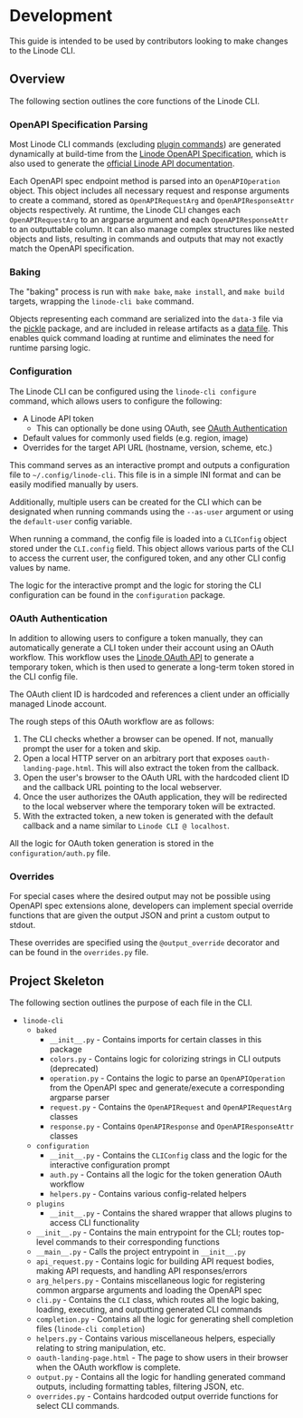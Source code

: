 # Development

This guide is intended to be used by contributors looking to make changes to the Linode CLI.

## Overview

The following section outlines the core functions of the Linode CLI.

### OpenAPI Specification Parsing

Most Linode CLI commands (excluding [plugin commands](https://github.com/linode/linode-cli/tree/dev/linodecli/plugins)) 
are generated dynamically at build-time from the [Linode OpenAPI Specification](https://github.com/linode/linode-api-docs),
which is also used to generate the [official Linode API documentation](https://www.linode.com/docs/api/). 

Each OpenAPI spec endpoint method is parsed into an `OpenAPIOperation` object. 
This object includes all necessary request and response arguments to create a command, 
stored as `OpenAPIRequestArg` and `OpenAPIResponseAttr` objects respectively. 
At runtime, the Linode CLI changes each `OpenAPIRequestArg` to an argparse argument and 
each `OpenAPIResponseAttr` to an outputtable column. It can also manage complex structures like 
nested objects and lists, resulting in commands and outputs that may not 
exactly match the OpenAPI specification.

### Baking

The "baking" process is run with `make bake`, `make install`, and `make build` targets, 
wrapping the `linode-cli bake` command.

Objects representing each command are serialized into the `data-3` file via the [pickle](https://docs.python.org/3/library/pickle.html) 
package, and are included in release artifacts as a [data file](https://setuptools.pypa.io/en/latest/userguide/datafiles.html). 
This enables quick command loading at runtime and eliminates the need for runtime parsing logic.

### Configuration

The Linode CLI can be configured using the `linode-cli configure` command, which allows users to
configure the following:

- A Linode API token
  - This can optionally be done using OAuth, see [OAuth Authentication](#oauth-authentication)
- Default values for commonly used fields (e.g. region, image)
- Overrides for the target API URL (hostname, version, scheme, etc.)

This command serves as an interactive prompt and outputs a configuration file to `~/.config/linode-cli`.
This file is in a simple INI format and can be easily modified manually by users.

Additionally, multiple users can be created for the CLI which can be designated when running commands using the `--as-user` argument
or using the `default-user` config variable.

When running a command, the config file is loaded into a `CLIConfig` object stored under the `CLI.config` field. 
This object allows various parts of the CLI to access the current user, the configured token, and any other CLI config values by name.

The logic for the interactive prompt and the logic for storing the CLI configuration can be found in the
`configuration` package. 

### OAuth Authentication

In addition to allowing users to configure a token manually, they can automatically generate a CLI token under their account using
an OAuth workflow. This workflow uses the [Linode OAuth API](https://www.linode.com/docs/api/#oauth) to generate a temporary token,
which is then used to generate a long-term token stored in the CLI config file.

The OAuth client ID is hardcoded and references a client under an officially managed Linode account.

The rough steps of this OAuth workflow are as follows:

1. The CLI checks whether a browser can be opened. If not, manually prompt the user for a token and skip.
2. Open a local HTTP server on an arbitrary port that exposes `oauth-landing-page.html`. This will also extract the token from the callback.
3. Open the user's browser to the OAuth URL with the hardcoded client ID and the callback URL pointing to the local webserver.
4. Once the user authorizes the OAuth application, they will be redirected to the local webserver where the temporary token will be extracted.
5. With the extracted token, a new token is generated with the default callback and a name similar to `Linode CLI @ localhost`.

All the logic for OAuth token generation is stored in the `configuration/auth.py` file.

### Overrides

For special cases where the desired output may not be possible using OpenAPI spec extensions alone, developers
can implement special override functions that are given the output JSON and print a custom output to stdout.

These overrides are specified using the `@output_override` decorator and can be found in the `overrides.py` file.

## Project Skeleton

The following section outlines the purpose of each file in the CLI.

* `linode-cli`
  * `baked`
    * `__init__.py` - Contains imports for certain classes in this package
    * `colors.py` - Contains logic for colorizing strings in CLI outputs (deprecated)
    * `operation.py` - Contains the logic to parse an `OpenAPIOperation` from the OpenAPI spec and generate/execute a corresponding argparse parser
    * `request.py` - Contains the `OpenAPIRequest` and `OpenAPIRequestArg` classes
    * `response.py` - Contains `OpenAPIResponse` and `OpenAPIResponseAttr` classes
  * `configuration`
    * `__init__.py` - Contains the `CLIConfig` class and the logic for the interactive configuration prompt
    * `auth.py` - Contains all the logic for the token generation OAuth workflow
    * `helpers.py` - Contains various config-related helpers
  * `plugins`
    * `__init__.py` - Contains the shared wrapper that allows plugins to access CLI functionality
  * `__init__.py` -  Contains the main entrypoint for the CLI; routes top-level commands to their corresponding functions
  * `__main__.py` - Calls the project entrypoint in `__init__.py`
  * `api_request.py` - Contains logic for building API request bodies, making API requests, and handling API responses/errors
  * `arg_helpers.py` - Contains miscellaneous logic for registering common argparse arguments and loading the OpenAPI spec
  * `cli.py` - Contains the `CLI` class, which routes all the logic baking, loading, executing, and outputting generated CLI commands
  * `completion.py` - Contains all the logic for generating shell completion files (`linode-cli completion`)
  * `helpers.py` - Contains various miscellaneous helpers, especially relating to string manipulation, etc.
  * `oauth-landing-page.html` - The page to show users in their browser when the OAuth workflow is complete.
  * `output.py` - Contains all the logic for handling generated command outputs, including formatting tables, filtering JSON, etc.
  * `overrides.py` - Contains hardcoded output override functions for select CLI commands.
